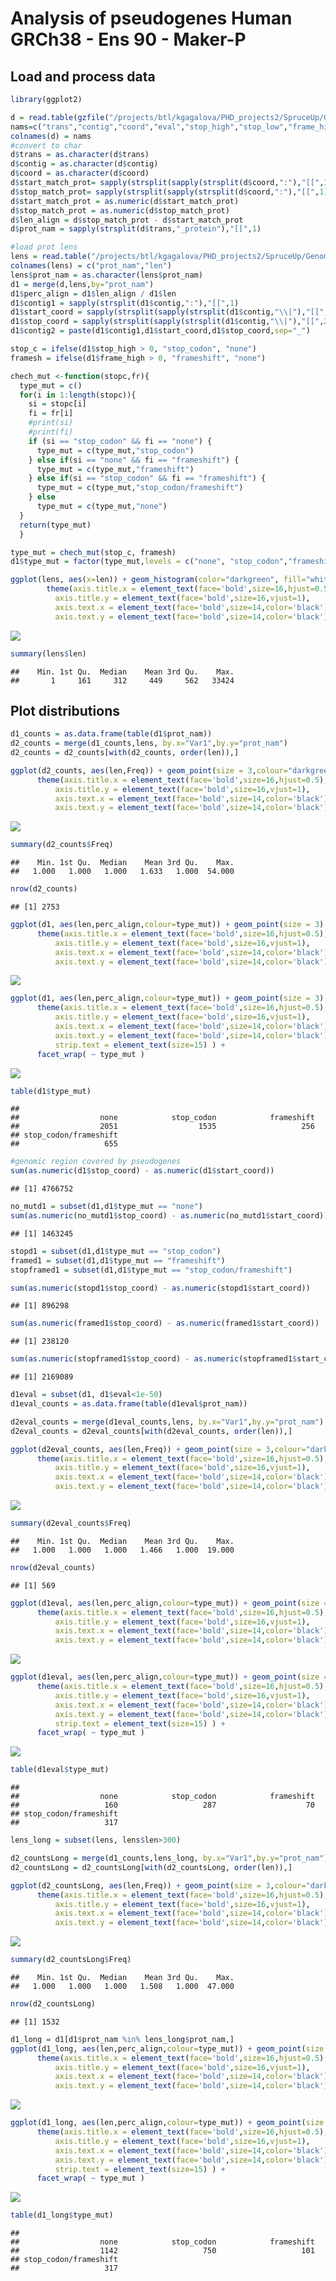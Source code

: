 Analysis of pseudogenes Human GRCh38 - Ens 90 - Maker-P
================

Load and process data
---------------------

``` r
library(ggplot2)

d = read.table(gzfile("/projects/btl/kgagalova/PHD_projects2/SpruceUp/GenomeAnnotation/WS77111/data/Pseudogenes/OutForR_pseudoHuman.txt.gz"),header=F)
nams=c("trans","contig","coord","eval","stop_high","stop_low","frame_high","farme_low")
colnames(d) = nams
#convert to char
d$trans = as.character(d$trans)
d$contig = as.character(d$contig)
d$coord = as.character(d$coord)
d$start_match_prot= sapply(strsplit(sapply(strsplit(d$coord,":"),"[[",1),"-"),"[[",1)
d$stop_match_prot= sapply(strsplit(sapply(strsplit(d$coord,":"),"[[",1),"-"),"[[",2)
d$start_match_prot = as.numeric(d$start_match_prot)
d$stop_match_prot = as.numeric(d$stop_match_prot)
d$len_align = d$stop_match_prot - d$start_match_prot
d$prot_nam = sapply(strsplit(d$trans,"_protein"),"[[",1)

#load prot lens
lens = read.table("/projects/btl/kgagalova/PHD_projects2/SpruceUp/GenomeAnnotation/WS77111/data/Pseudogenes/mart_exportAllPep.90protCodingExclAlterante.len")
colnames(lens) = c("prot_nam","len")
lens$prot_nam = as.character(lens$prot_nam)
d1 = merge(d,lens,by="prot_nam")
d1$perc_align = d1$len_align / d1$len
d1$contig1 = sapply(strsplit(d1$contig,":"),"[[",1) 
d1$start_coord = sapply(strsplit(sapply(strsplit(d1$contig,"\\|"),"[[",2),"-"),"[[",1)
d1$stop_coord = sapply(strsplit(sapply(strsplit(d1$contig,"\\|"),"[[",2),"-"),"[[",2)
d1$contig2 = paste(d1$contig1,d1$start_coord,d1$stop_coord,sep="_")

stop_c = ifelse(d1$stop_high > 0, "stop_codon", "none")
framesh = ifelse(d1$frame_high > 0, "frameshift", "none")

chech_mut <-function(stopc,fr){
  type_mut = c()
  for(i in 1:length(stopc)){
    si = stopc[i]
    fi = fr[i]
    #print(si)
    #print(fi)
    if (si == "stop_codon" && fi == "none") {
      type_mut = c(type_mut,"stop_codon")
    } else if(si == "none" && fi == "frameshift") {
      type_mut = c(type_mut,"frameshift")
    } else if(si == "stop_codon" && fi == "frameshift") {
      type_mut = c(type_mut,"stop_codon/frameshift")
    } else 
      type_mut = c(type_mut,"none")
  }
  return(type_mut)
  }

type_mut = chech_mut(stop_c, framesh)
d1$type_mut = factor(type_mut,levels = c("none", "stop_codon","frameshift","stop_codon/frameshift"))
```

``` r
ggplot(lens, aes(x=len)) + geom_histogram(color="darkgreen", fill="white", binwidth=2) + 
        theme(axis.title.x = element_text(face='bold',size=16,hjust=0.5),
          axis.title.y = element_text(face='bold',size=16,vjust=1),
          axis.text.x = element_text(face='bold',size=14,color='black'),
          axis.text.y = element_text(face='bold',size=14,color='black'))
```

![](images/genes_lenHuman-1.png)

``` r
summary(lens$len)
```

    ##    Min. 1st Qu.  Median    Mean 3rd Qu.    Max. 
    ##       1     161     312     449     562   33424

Plot distributions
------------------

``` r
d1_counts = as.data.frame(table(d1$prot_nam))
d2_counts = merge(d1_counts,lens, by.x="Var1",by.y="prot_nam")
d2_counts = d2_counts[with(d2_counts, order(len)),]

ggplot(d2_counts, aes(len,Freq)) + geom_point(size = 3,colour="darkgreen") + ylab("# of pseudogenes") + xlab("Peptide length (aa)") +
      theme(axis.title.x = element_text(face='bold',size=16,hjust=0.5),
          axis.title.y = element_text(face='bold',size=16,vjust=1),
          axis.text.x = element_text(face='bold',size=14,color='black'),
          axis.text.y = element_text(face='bold',size=14,color='black'))
```

![](images/psedogenes_lenHuman-1.png)

``` r
summary(d2_counts$Freq)
```

    ##    Min. 1st Qu.  Median    Mean 3rd Qu.    Max. 
    ##   1.000   1.000   1.000   1.633   1.000  54.000

``` r
nrow(d2_counts)
```

    ## [1] 2753

``` r
ggplot(d1, aes(len,perc_align,colour=type_mut)) + geom_point(size = 3) + ylab("Pseudogene len - coverage orig pept") + xlab("Peptide length (aa)") + 
      theme(axis.title.x = element_text(face='bold',size=16,hjust=0.5),
          axis.title.y = element_text(face='bold',size=16,vjust=1),
          axis.text.x = element_text(face='bold',size=14,color='black'),
          axis.text.y = element_text(face='bold',size=14,color='black'))
```

![](images/plot_cov_individual_pseudoHuman-1.png)

``` r
ggplot(d1, aes(len,perc_align,colour=type_mut)) + geom_point(size = 3) + ylab("Pseudogene len - coverage orig pept") + xlab("Peptide length (aa)") + 
      theme(axis.title.x = element_text(face='bold',size=16,hjust=0.5),
          axis.title.y = element_text(face='bold',size=16,vjust=1),
          axis.text.x = element_text(face='bold',size=14,color='black'),
          axis.text.y = element_text(face='bold',size=14,color='black'),
          strip.text = element_text(size=15) ) + 
      facet_wrap( ~ type_mut )
```

![](images/plot_cov_individual_pseudoHuman-2.png)

``` r
table(d1$type_mut)
```

    ## 
    ##                  none            stop_codon            frameshift 
    ##                  2051                  1535                   256 
    ## stop_codon/frameshift 
    ##                   655

``` r
#genomic region covered by pseudogenes
sum(as.numeric(d1$stop_coord) - as.numeric(d1$start_coord))
```

    ## [1] 4766752

``` r
no_mutd1 = subset(d1,d1$type_mut == "none")
sum(as.numeric(no_mutd1$stop_coord) - as.numeric(no_mutd1$start_coord))
```

    ## [1] 1463245

``` r
stopd1 = subset(d1,d1$type_mut == "stop_codon")
framed1 = subset(d1,d1$type_mut == "frameshift")
stopframed1 = subset(d1,d1$type_mut == "stop_codon/frameshift")

sum(as.numeric(stopd1$stop_coord) - as.numeric(stopd1$start_coord))
```

    ## [1] 896298

``` r
sum(as.numeric(framed1$stop_coord) - as.numeric(framed1$start_coord))
```

    ## [1] 238120

``` r
sum(as.numeric(stopframed1$stop_coord) - as.numeric(stopframed1$start_coord))
```

    ## [1] 2169089

``` r
d1eval = subset(d1, d1$eval<1e-50)
d1eval_counts = as.data.frame(table(d1eval$prot_nam))

d2eval_counts = merge(d1eval_counts,lens, by.x="Var1",by.y="prot_nam")
d2eval_counts = d2eval_counts[with(d2eval_counts, order(len)),]

ggplot(d2eval_counts, aes(len,Freq)) + geom_point(size = 3,colour="darkgreen") + ylab("# of pseudogenes") + xlab("Peptide length (aa)") +
      theme(axis.title.x = element_text(face='bold',size=16,hjust=0.5),
          axis.title.y = element_text(face='bold',size=16,vjust=1),
          axis.text.x = element_text(face='bold',size=14,color='black'),
          axis.text.y = element_text(face='bold',size=14,color='black'))
```

![](images/select_significant-1.png)

``` r
summary(d2eval_counts$Freq)
```

    ##    Min. 1st Qu.  Median    Mean 3rd Qu.    Max. 
    ##   1.000   1.000   1.000   1.466   1.000  19.000

``` r
nrow(d2eval_counts)
```

    ## [1] 569

``` r
ggplot(d1eval, aes(len,perc_align,colour=type_mut)) + geom_point(size = 3) + ylab("Pseudogene len - coverage orig pept") + xlab("Peptide length (aa)") + 
      theme(axis.title.x = element_text(face='bold',size=16,hjust=0.5),
          axis.title.y = element_text(face='bold',size=16,vjust=1),
          axis.text.x = element_text(face='bold',size=14,color='black'),
          axis.text.y = element_text(face='bold',size=14,color='black'))
```

![](images/select_significant-2.png)

``` r
ggplot(d1eval, aes(len,perc_align,colour=type_mut)) + geom_point(size = 3) + ylab("Pseudogene len - coverage orig pept") + xlab("Peptide length (aa)") + 
      theme(axis.title.x = element_text(face='bold',size=16,hjust=0.5),
          axis.title.y = element_text(face='bold',size=16,vjust=1),
          axis.text.x = element_text(face='bold',size=14,color='black'),
          axis.text.y = element_text(face='bold',size=14,color='black'),
          strip.text = element_text(size=15) ) + 
      facet_wrap( ~ type_mut )
```

![](images/select_significant-3.png)

``` r
table(d1eval$type_mut)
```

    ## 
    ##                  none            stop_codon            frameshift 
    ##                   160                   287                    70 
    ## stop_codon/frameshift 
    ##                   317

``` r
lens_long = subset(lens, lens$len>300)

d2_countsLong = merge(d1_counts,lens_long, by.x="Var1",by.y="prot_nam")
d2_countsLong = d2_countsLong[with(d2_countsLong, order(len)),]

ggplot(d2_countsLong, aes(len,Freq)) + geom_point(size = 3,colour="darkgreen") + ylab("# of pseudogenes") + xlab("Peptide length (aa)") +
      theme(axis.title.x = element_text(face='bold',size=16,hjust=0.5),
          axis.title.y = element_text(face='bold',size=16,vjust=1),
          axis.text.x = element_text(face='bold',size=14,color='black'),
          axis.text.y = element_text(face='bold',size=14,color='black'))
```

![](images/filter_short_peptides-1.png)

``` r
summary(d2_countsLong$Freq)
```

    ##    Min. 1st Qu.  Median    Mean 3rd Qu.    Max. 
    ##   1.000   1.000   1.000   1.508   1.000  47.000

``` r
nrow(d2_countsLong)
```

    ## [1] 1532

``` r
d1_long = d1[d1$prot_nam %in% lens_long$prot_nam,]
ggplot(d1_long, aes(len,perc_align,colour=type_mut)) + geom_point(size = 3) + ylab("Pseudogene len - coverage orig pept") + xlab("Peptide length (aa)") + 
      theme(axis.title.x = element_text(face='bold',size=16,hjust=0.5),
          axis.title.y = element_text(face='bold',size=16,vjust=1),
          axis.text.x = element_text(face='bold',size=14,color='black'),
          axis.text.y = element_text(face='bold',size=14,color='black'))
```

![](images/filter_short_peptides-2.png)

``` r
ggplot(d1_long, aes(len,perc_align,colour=type_mut)) + geom_point(size = 3) + ylab("Pseudogene len - coverage orig pept") + xlab("Peptide length (aa)") + 
      theme(axis.title.x = element_text(face='bold',size=16,hjust=0.5),
          axis.title.y = element_text(face='bold',size=16,vjust=1),
          axis.text.x = element_text(face='bold',size=14,color='black'),
          axis.text.y = element_text(face='bold',size=14,color='black'),
          strip.text = element_text(size=15) ) + 
      facet_wrap( ~ type_mut )
```

![](images/filter_short_peptides-3.png)

``` r
table(d1_long$type_mut)
```

    ## 
    ##                  none            stop_codon            frameshift 
    ##                  1142                   750                   101 
    ## stop_codon/frameshift 
    ##                   317
